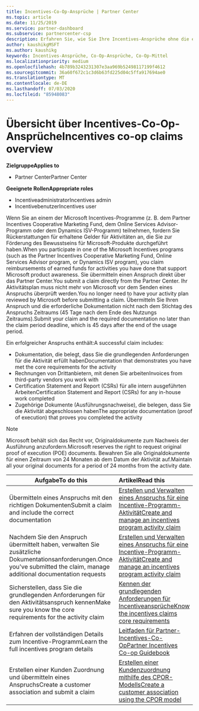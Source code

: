 ```yaml
---
title: Incentives-Co-Op-Ansprüche | Partner Center
ms.topic: article
ms.date: 11/25/2019
ms.service: partner-dashboard
ms.subservice: partnercenter-csp
description: Erfahren Sie, wie Sie Ihre Incentives-Ansprüche ohne die erforderliche Komponente einreichen, damit der Aktivitätsplan überprüft wird.
author: kaushikgMSFT
ms.author: kaushikg
keywords: Incentives-Ansprüche, Co-Op-Ansprüche, Co-Op-Mittel
ms.localizationpriority: medium
ms.openlocfilehash: 4b789b3243231307e3aa969b52498117199f4612
ms.sourcegitcommit: 36a60f672c1c3d6b63fd225d04c5ffa917694ae0
ms.translationtype: MT
ms.contentlocale: de-DE
ms.lasthandoff: 07/03/2020
ms.locfileid: "85948083"
---
```

# <a name="incentives-co-op-claims-overview"></a><span data-ttu-id="3f397-104">Übersicht über Incentives-Co-Op-Ansprüche</span><span class="sxs-lookup"><span data-stu-id="3f397-104">Incentives co-op claims overview</span></span>

<span data-ttu-id="3f397-105">**Zielgruppe**</span><span class="sxs-lookup"><span data-stu-id="3f397-105">**Applies to**</span></span>

- <span data-ttu-id="3f397-106">Partner Center</span><span class="sxs-lookup"><span data-stu-id="3f397-106">Partner Center</span></span>

<span data-ttu-id="3f397-107">**Geeignete Rollen**</span><span class="sxs-lookup"><span data-stu-id="3f397-107">**Appropriate roles**</span></span>

- <span data-ttu-id="3f397-108">Incentiveadministrator</span><span class="sxs-lookup"><span data-stu-id="3f397-108">Incentives admin</span></span>
- <span data-ttu-id="3f397-109">Incentivebenutzer</span><span class="sxs-lookup"><span data-stu-id="3f397-109">Incentives user</span></span>

<span data-ttu-id="3f397-110">Wenn Sie an einem der Microsoft Incentives-Programme (z. B. dem Partner Incentives Cooperative Marketing Fund, dem Online Services Advisor-Programm oder dem Dynamics ISV-Programm) teilnehmen, fordern Sie Rückerstattungen für erhaltene Gelder für Aktivitäten an, die Sie zur Förderung des Bewusstseins für Microsoft-Produkte durchgeführt haben.</span><span class="sxs-lookup"><span data-stu-id="3f397-110">When you participate in one of the Microsoft Incentives programs (such as the Partner Incentives Cooperative Marketing Fund, Online Services Advisor program, or Dynamics ISV program), you claim reimbursements of earned funds for activities you have done that support Microsoft product awareness.</span></span> <span data-ttu-id="3f397-111">Sie übermitteln einen Anspruch direkt über das Partner Center.</span><span class="sxs-lookup"><span data-stu-id="3f397-111">You submit a claim directly from the Partner Center.</span></span> <span data-ttu-id="3f397-112">Ihr Aktivitätsplan muss nicht mehr von Microsoft vor dem Senden eines Anspruchs überprüft werden.</span><span class="sxs-lookup"><span data-stu-id="3f397-112">You no longer need to have your activity plan reviewed by Microsoft before submitting a claim.</span></span> <span data-ttu-id="3f397-113">Übermitteln Sie Ihren Anspruch und die erforderliche Dokumentation nicht nach dem Stichtag des Anspruchs Zeitraums (45 Tage nach dem Ende des Nutzungs Zeitraums).</span><span class="sxs-lookup"><span data-stu-id="3f397-113">Submit your claim and the required documentation no later than the claim period deadline, which is 45 days after the end of the usage period.</span></span>

<span data-ttu-id="3f397-114">Ein erfolgreicher Anspruchs enthält:</span><span class="sxs-lookup"><span data-stu-id="3f397-114">A successful claim includes:</span></span>

- <span data-ttu-id="3f397-115">Dokumentation, die belegt, dass Sie die grundlegenden Anforderungen für die Aktivität erfüllt haben</span><span class="sxs-lookup"><span data-stu-id="3f397-115">Documentation that demonstrates you have met the core requirements for the activity</span></span>
- <span data-ttu-id="3f397-116">Rechnungen von Drittanbietern, mit denen Sie arbeiten</span><span class="sxs-lookup"><span data-stu-id="3f397-116">Invoices from third-party vendors you work with</span></span>
- <span data-ttu-id="3f397-117">Certification Statement and Report (CSRs) für alle intern ausgeführten Arbeiten</span><span class="sxs-lookup"><span data-stu-id="3f397-117">Certification Statement and Report (CSRs) for any in-house work completed</span></span>
- <span data-ttu-id="3f397-118">Zugehörige Dokumente (Ausführungsnachweise), die belegen, dass Sie die Aktivität abgeschlossen haben</span><span class="sxs-lookup"><span data-stu-id="3f397-118">The appropriate documentation (proof of execution) that proves you completed the activity</span></span> 

>[!NOTE]
><span data-ttu-id="3f397-119">Microsoft behält sich das Recht vor, Originaldokumente zum Nachweis der Ausführung anzufordern.</span><span class="sxs-lookup"><span data-stu-id="3f397-119">Microsoft reserves the right to request original proof of execution (POE) documents.</span></span> <span data-ttu-id="3f397-120">Bewahren Sie alle Originaldokumente für einen Zeitraum von 24 Monaten ab dem Datum der Aktivität auf.</span><span class="sxs-lookup"><span data-stu-id="3f397-120">Maintain all your original documents for a period of 24 months from the activity date.</span></span> 

|<span data-ttu-id="3f397-121">**Aufgabe**</span><span class="sxs-lookup"><span data-stu-id="3f397-121">**To do this**</span></span>   |<span data-ttu-id="3f397-122">**Artikel**</span><span class="sxs-lookup"><span data-stu-id="3f397-122">**Read this**</span></span>   |
|-----------------|:--------------------------------------|
|<span data-ttu-id="3f397-123">Übermitteln eines Anspruchs mit den richtigen Dokumenten</span><span class="sxs-lookup"><span data-stu-id="3f397-123">Submit a claim and include the correct documentation</span></span>|[<span data-ttu-id="3f397-124">Erstellen und Verwalten eines Anspruchs für eine Incentive-Programm-Aktivität</span><span class="sxs-lookup"><span data-stu-id="3f397-124">Create and manage an incentives program activity claim</span></span>](create-incentives-claims.md)|
|<span data-ttu-id="3f397-125">Nachdem Sie den Anspruch übermittelt haben, verwalten Sie zusätzliche Dokumentationsanforderungen.</span><span class="sxs-lookup"><span data-stu-id="3f397-125">Once you've submitted the claim, manage additional documentation requests</span></span>|[<span data-ttu-id="3f397-126">Erstellen und Verwalten eines Anspruchs für eine Incentive-Programm-Aktivität</span><span class="sxs-lookup"><span data-stu-id="3f397-126">Create and manage an incentives program activity claim</span></span>](create-incentives-claims.md)  |
|<span data-ttu-id="3f397-127">Sicherstellen, dass Sie die grundlegenden Anforderungen für den Aktivitätsanspruch kennen</span><span class="sxs-lookup"><span data-stu-id="3f397-127">Make sure you know the core requirements for the activity claim</span></span>|[<span data-ttu-id="3f397-128">Kennen der grundlegenden Anforderungen für Incentiveansprüche</span><span class="sxs-lookup"><span data-stu-id="3f397-128">Know the incentives claims core requirements</span></span>](core-requirements.md)   |
|<span data-ttu-id="3f397-129">Erfahren der vollständigen Details zum Incentive-Programm</span><span class="sxs-lookup"><span data-stu-id="3f397-129">Learn the full incentives program details</span></span>|[<span data-ttu-id="3f397-130">Leitfaden für Partner-Incentives-Co-Op</span><span class="sxs-lookup"><span data-stu-id="3f397-130">Partner Incentives Co-op Guidebook</span></span>](https://assets.microsoft.com/coop-guidebook.pdf)
|<span data-ttu-id="3f397-131">Erstellen einer Kunden Zuordnung und übermitteln eines Anspruchs</span><span class="sxs-lookup"><span data-stu-id="3f397-131">Create a customer association and submit a claim</span></span> |[<span data-ttu-id="3f397-132">Erstellen einer Kundenzuordnung mithilfe des CPOR-Modells</span><span class="sxs-lookup"><span data-stu-id="3f397-132">Create a customer association using the CPOR model</span></span>](submit-osa-claim.md)|
                                                                                 
                                   
